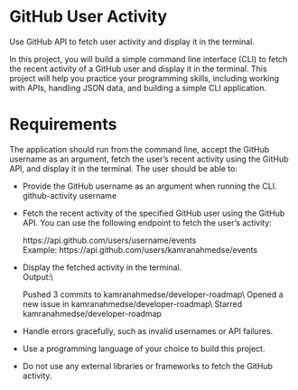 # GitHub User Activity

Use GitHub API to fetch user activity and display it in the terminal.

In this project, you will build a simple command line interface (CLI) to fetch the recent activity of a GitHub user and display it in the terminal. This project will help you practice your programming skills, including working with APIs, handling JSON data, and building a simple CLI application.

# Requirements

The application should run from the command line, accept the GitHub username as an argument, fetch the user’s recent activity using the GitHub API, and display it in the terminal. The user should be able to:

- Provide the GitHub username as an argument when running the CLI.\
   github-activity username

- Fetch the recent activity of the specified GitHub user using the GitHub API. You can use the following endpoint to fetch the user’s activity:

    <p>
        https://api.github.com/users/username/events <br />
        Example: https://api.github.com/users/kamranahmedse/events
    </p>

- Display the fetched activity in the terminal.\
   Output:\
   <p>
  Pushed 3 commits to kamranahmedse/developer-roadmap\
   Opened a new issue in kamranahmedse/developer-roadmap\
   Starred kamranahmedse/developer-roadmap
  </p>

- Handle errors gracefully, such as invalid usernames or API failures.
- Use a programming language of your choice to build this project.
- Do not use any external libraries or frameworks to fetch the GitHub activity.
